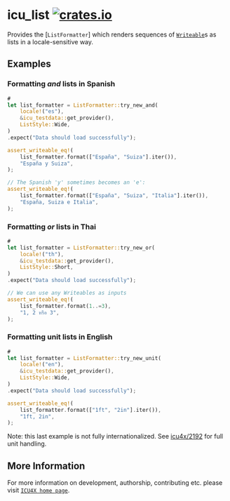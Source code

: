 # icu_list [![crates.io](https://img.shields.io/crates/v/icu_list)](https://crates.io/crates/icu_list)

Provides the [`ListFormatter`] which renders sequences of [`Writeable`](
writeable::Writeable)s as lists in a locale-sensitive way.

## Examples

### Formatting *and* lists in Spanish

```rust
#
let list_formatter = ListFormatter::try_new_and(
    locale!("es"),
    &icu_testdata::get_provider(),
    ListStyle::Wide,
)
.expect("Data should load successfully");

assert_writeable_eq!(
    list_formatter.format(["España", "Suiza"].iter()),
    "España y Suiza",
);

// The Spanish 'y' sometimes becomes an 'e':
assert_writeable_eq!(
    list_formatter.format(["España", "Suiza", "Italia"].iter()),
    "España, Suiza e Italia",
);
```

### Formatting *or* lists in Thai

```rust
#
let list_formatter = ListFormatter::try_new_or(
    locale!("th"),
    &icu_testdata::get_provider(),
    ListStyle::Short,
)
.expect("Data should load successfully");

// We can use any Writeables as inputs
assert_writeable_eq!(
    list_formatter.format(1..=3),
    "1, 2 หรือ 3",
);
```

### Formatting unit lists in English

```rust
#
let list_formatter = ListFormatter::try_new_unit(
    locale!("en"),
    &icu_testdata::get_provider(),
    ListStyle::Wide,
)
.expect("Data should load successfully");

assert_writeable_eq!(
    list_formatter.format(["1ft", "2in"].iter()),
    "1ft, 2in",
);
```
Note: this last example is not fully internationalized. See [icu4x/2192](https://github.com/unicode-org/icu4x/issues/2192)
for full unit handling.

## More Information

For more information on development, authorship, contributing etc. please visit [`ICU4X home page`](https://github.com/unicode-org/icu4x).
